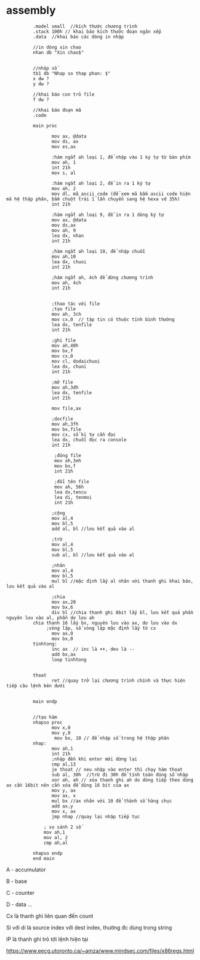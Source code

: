 # assembly
              .model small  //kích thước chương trình
              .stack 100h // khai báo kích thước đoạn ngăn xếp
              .data  //khai báo các dòng in nhập

              //in dòng xin chao
              nhan db "Xin chao$"


              //nhập số
              tb1 db "Nhap so thap phan: $"
              x dw ?
              y dw ?
              
              //khai báo con trỏ file
              f dw ?

              //khai báo đoạn mã
              .code

              main proc
              
                     mov ax, @data
                     mov ds, ax
                     mov es,ax

                     :hàm ngắt ah loại 1, để nhập vào 1 ký tự từ bàn phím
                     mov ah, 1
                     int 21h
                     mov s, al

                     :hàm ngắt ah loại 2, để in ra 1 ký tự
                     mov ah, 2
                     mov dl, mã_ascii_code (để xem mã bấm ascii code hiện mã hệ thập phân, bấm chuột trái 1 lần chuyển sang hệ hexa vd 35h)
                     int 21h

                     :hàm ngắt ah loại 9, để in ra 1 dòng ký tự
                     mov ax, @data
                     mov ds,ax
                     mov ah, 9
                     lea dx, nhan
                     int 21h
                     
                     ;hàm ngắt ah loại 10, để nhập chuỗi
                     mov ah,10
                     lea dx, chuoi
                     int 21h

                     ;hàm ngắt ah, 4ch để dừng chương trình
                     mov ah, 4ch
                     int 21h
                     
                     
                     ;thao tác với file
                     ;tạo file
                     mov ah, 3ch
                     mov cx,0  // tập tin có thuộc tính bình thường
                     lea dx, tenfile
                     int 21h
                     
                     ;ghi file
                     mov ah,40h
                     mov bx,f
                     mov cx,0
                     mov cl, dodaichuoi
                     lea dx, chuoi
                     int 21h
                     
                     ;mở file
                     mov ah,3dh
                     lea dx, tenfile
                     int 21h
                     
                     mov file,ax 
                     
                     ;docfile
                     mov ah,3fh
                     mov bx,file
                     mov cx, số kí tự cần đọc
                     lea dx, chuỗi đọc ra console
                     int 21h
                    
                      ;đóng file
                      mov ah,3eh
                      mov bx,f
                      int 21h
                      
                      ;đổi tên file
                      mov ah, 56h
                      lea dx,tencu
                      lea di, tenmoi
                      int 21h
                      
                     ;cộng
                     mov al,4
                     mov bl,5
                     add al, bl //lưu kết quả vào al

                     ;trừ
                     mov al,4
                     mov bl,5
                     sub al, bl //lưu kết quả vào al

                     ;nhân
                     mov al,4
                     mov bl,5
                     mul bl //mặc định lấy al nhân với thanh ghi khai báo, lưu kết quả vào al

                     ;chia
                     mov ax,20
                     mov bx,6
                     div bl //chia thanh ghi 8bit lấy bl, lưu kết quả phần nguyên lưu vào al, phần dư lưu ah
              chia thanh 16 lấy bx, nguyên lưu vào ax, dư lưu vào dx
                   ;vòng lặp, số vòng lập mặc định lấy từ cx
                     mov ax,0
                     mov bx,0
              tinhtong:
                     inc ax  // inc là ++, dev là --
                     add bx,ax
                     loop tinhtong


              thoat
                     ret //quay trở lại chương trình chính và thực hiện tiếp câu lệnh bên dưới


              main endp


              //tạo hàm
              nhapso proc
                     mov x,0
                     mov y,0
                      mov bx, 10 // để nhập số trong hệ thập phân
              nhap:
                     mov ah,1
                     int 21h
                     ;nhập đến khi enter mới dừng lại
                     cmp al,13
                     je thoat // neu nhập vào enter thì chạy hàm thoat
                     sub al, 30h  //trừ đi 30h để tính toàn đúng số nhập
                     xor ah, ah // xóa thanh ghi ah do dòng tiếp theo dùng ax cần 16bit nên cần xóa để dùng 16 bit của ax
                     mov y, ax
                     mov ax, x
                     mul bx //ax nhân với 10 để thành số hàng chục
                     add ax,y
                     mov x, ax
                     jmp nhap //quay lại nhập tiếp tục

                  ; so sánh 2 số
                  mov ah,1
                  mov al, 2
                  cmp ah,al

              nhapso endp
              end main


A - accumulator

B - base

C - counter

D - data
...

Cx là thanh ghi liên quan đến count

Si với di là source index với dest index, thường đc dùng trong string

IP là thanh ghi trỏ tới lệnh hiện tại

https://www.eecg.utoronto.ca/~amza/www.mindsec.com/files/x86regs.html
